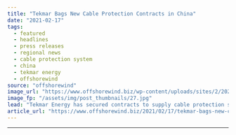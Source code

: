 ```yaml
---
title: "Tekmar Bags New Cable Protection Contracts in China"
date: "2021-02-17"
tags: 
  - featured
  - headlines
  - press releases
  - regional news
  - cable protection system
  - china
  - tekmar energy
  - offshorewind
source: "offshorewind"
image_url: "https://www.offshorewind.biz/wp-content/uploads/sites/2/2021/02/Tekmar-Bags-New-Cable-Protection-Contracts-in-China.jpg"
image_fp: "/assets/img/post_thumbnails/27.jpg"
lead: "Tekmar Energy has secured contracts to supply cable protection systems (CPS) for two offshore"
article_url: "https://www.offshorewind.biz/2021/02/17/tekmar-bags-new-cable-protection-contracts-in-china/"
---
```


---
